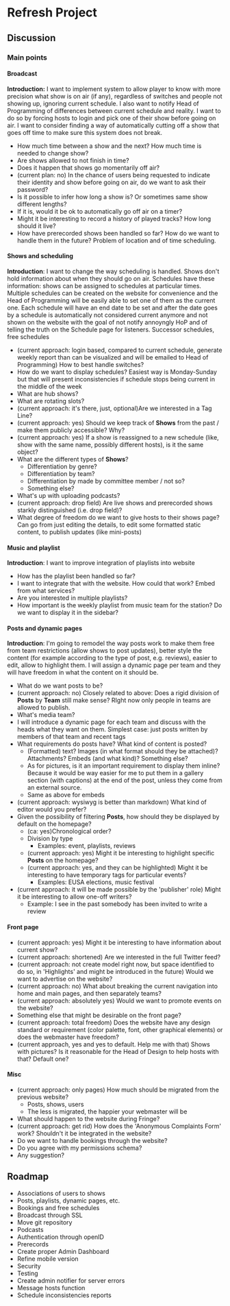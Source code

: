 # Refresh Project
## Discussion
### Main points
#### Broadcast
**Introduction:**  I want to implement system to allow player to know with more precision what show is on air (if any), regardless of switches and people not showing up, ignoring current schedule. I also want to notify Head of Programming of differences between current schedule and reality. I want to do so by forcing hosts to login and pick one of their show before going on air.
I want to consider finding a way of automatically cutting off a show that goes off time to make sure this system does not break.

- How much time between a show and the next? How much time is needed to change show?
- Are shows allowed to not finish in time?
- Does it happen that shows go momentarily off air?
- (current plan: no) In the chance of users being requested to indicate their identity and show before going on air, do we want to ask their password?
- Is it possible to infer how long a show is? Or sometimes same show different lengths?
- If it is, would it be ok to automatically go off air on a timer?
- Might it be interesting to record a history of played tracks? How long should it live?
- How have prerecorded shows been handled so far? How do we want to handle them in the future? Problem of location and of time scheduling.

#### Shows and scheduling
**Introduction**: I want to change the way scheduling is handled. Shows don't hold information about when they should go on air. Schedules have these information: shows can be assigned to schedules at particular times. Multiple schedules can be created on the website for convenience and the Head of Programming will be easily able to set one of them as the current one. Each schedule will have an end date to be set and after the date goes by a schedule is automatically not considered current anymore and not shown on the website with the goal of not notify annoyngly HoP and of telling the truth on the Schedule page for listeners. Successor schedules, free schedules

- (current approach: login based, compared to current schedule, generate weekly report than can be visualized and will be emailed to Head of Programming) How to best handle switches?
- How do we want to display schedules? Easiest way is Monday-Sunday but that will present inconsistencies if schedule stops being current in the middle of the week
- What are hub shows?
- What are rotating slots?
- (current approach: it's there, just, optional)Are we interested in a Tag Line?
- (current approach: yes) Should we keep track of **Shows** from the past / make them publicly accessible? Why?
- (current approach: yes) If a show is reassigned to a new schedule (like, show with the same name, possibly different hosts), is it the same object?
- What are the different types of **Shows**?
  - Differentiation by genre?
  - Differentiation by team?
  - Differentiation by made by committee member / not so?
  - Something else?
- What's up with uploading podcasts?
- (current approach: drop field) Are live shows and prerecorded shows starkly distinguished (i.e. drop field)?
- What degree of freedom do we want to give hosts to their shows page? Can go from just editing the details, to edit some formatted static content, to publish updates (like mini-posts)

#### Music and playlist
**Introduction**: I want to improve integration of playlists into website
- How has the playlist been handled so far?
- I want to integrate that with the website. How could that work? Embed from what services?
- Are you interested in multiple playlists?
- How important is the weekly playlist from music team for the station? Do we want to display it in the sidebar?

#### Posts and dynamic pages
**Introduction**:  I'm going to remodel the way posts work to make them free from team restrictions (allow shows to post updates), better style the content (for example according to the type of post, e.g. reviews), easier to edit, allow to highlight them.
I will  assign a dynamic page per team and they will have freedom in what the content on it should be.

- What do we want posts to be?
- (current approach: no) Closely related to above: Does a rigid division of **Posts** by **Team** still make sense? RIght now only people in teams are allowed to publish. 
- What's media team?
- I will introduce a dynamic page for each team and discuss with the heads what they want on them. Simplest case: just posts written by members of that team and recent tags
- What requirements do posts have? What kind of content is posted?
  - (Formatted) text? Images (in what format should they be attached)? Attachments? Embeds (and what kind)? Something else?
  - As for pictures, is it an important requirement to display them inline? Because it would be way easier for me to put them in a gallery section (with captions) at the end of the post, unless they come from an external source.
  - Same as above for embeds
- (current approach: wysiwyg is better than markdown) What kind of editor would you prefer?
- Given the possibility of filtering **Posts**, how should they be displayed by default on the homepage?
  - (ca: yes)Chronological order?
  - Division by type
    - Examples: event, playlists, reviews
  - (current approach: yes) Might it be interesting to highlight specific **Posts** on the homepage?
  - (current approach: yes, and they can be highlighted) Might it be interesting to have temporary tags for particular events?
    - Examples: EUSA elections, music festival
- (current approach: it will be made possible by the 'publisher' role) Might it be interesting to allow one-off writers?
  - Example: I see in the past somebody has been invited to write a review

#### Front page
- (current approach: yes) Might it be interesting to have information about current show?
- (current approach: shortened) Are we interested in the full Twitter feed?
- (current approach: not create model right now, but space identified to do so, in 'Highlights' and might be introduced in the future) Would we want to advertise on the website?
- (current approach: no) What about breaking the current navigation into home and main pages, and then separately teams?
- (current approach: absolutely yes) Would we want to promote events on the website?
- Something else that might be desirable on the front page?
- (current approach: total freedom) Does the website have any design standard or requirement (color palette, font, other graphical elements) or does the webmaster have freedom?
- (current approach, yes and yes to default. Help me with that) Shows with pictures? Is it reasonable for the Head of Design to help hosts with that? Default one?

#### Misc
- (current approach: only pages) How much should be migrated from the previous website?
  - Posts, shows, users
  - The less is migrated, the happier your webmaster will be
- What should happen to the website during Fringe?
- (current approach: get rid) How does the 'Anonymous Complaints Form' work? Shouldn't it be integrated in the website?
- Do we want to handle bookings through the website?
- Do you agree with my permissions schema?
- Any suggestion?


## Roadmap
- Associations of users to shows
- Posts, playlists, dynamic pages, etc.
- Bookings and free schedules
- Broadcast through SSL
- Move git repository
- Podcasts
- Authentication through openID
- Prerecords
- Create proper Admin Dashboard
- Refine mobile version
- Security
- Testing
- Create admin notifier for server errors
- Message hosts function
- Schedule inconsistencies reports